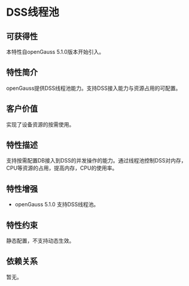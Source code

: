 # DSS线程池

## 可获得性<a name="section15406143204715"></a>

本特性自openGauss 5.1.0版本开始引入。

## 特性简介<a name="section740615433477"></a>

openGauss提供DSS线程池能力。支持DSS接入能力与资源占用的可配置。

## 客户价值<a name="section13406743164715"></a>

实现了设备资源的按需使用。

## 特性描述<a name="section16406154310471"></a>

支持按需配置DB接入到DSS的并发操作的能力。通过线程池控制DSS对内存，CPU等资源的占用，提高内存，CPU的使用率。

## 特性增强<a name="section1340684315478"></a>

-   openGauss 5.1.0 支持DSS线程池。

## 特性约束<a name="section06531946143616"></a>

静态配置，不支持动态生效。

## 依赖关系<a name="section8406643144716"></a>

暂无。

